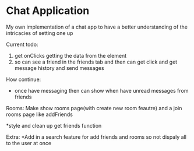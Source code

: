 Chat Application
=================

My own implementation of a chat app to have a better understanding of the intricacies of setting one up

Current todo:

1. get onClicks getting the data from the element
2. so can see a friend in the friends tab and then can get click and get message history and send messages

How continue:

- once have messaging then can show when have unread messages from friends

Rooms:
Make show rooms page(with create new room feautre) and a join rooms page like addFriends

*style and clean up get friends function


Extra:
*Add in a search feature for add friends and rooms so not dispaly all to the user at once
